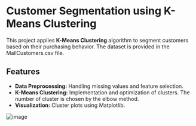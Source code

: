 # Customer Segmentation using K-Means Clustering

This project applies **K-Means Clustering** algorithm to segment customers based on their purchasing behavior. The dataset is provided in the MallCustomers.csv file.

## Features
- **Data Preprocessing:** Handling missing values and feature selection.
- **K-Means Clustering:** Implementation and optimization of clusters. The number of cluster is chosen by the elbow method.
- **Visualization:** Cluster plots using Matplotlib.


![image](https://github.com/user-attachments/assets/30ee3bcc-ee1a-419b-8282-6e1996db1157)

